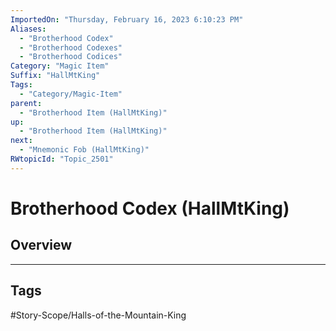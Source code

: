 ```yaml
---
ImportedOn: "Thursday, February 16, 2023 6:10:23 PM"
Aliases:
  - "Brotherhood Codex"
  - "Brotherhood Codexes"
  - "Brotherhood Codices"
Category: "Magic Item"
Suffix: "HallMtKing"
Tags:
  - "Category/Magic-Item"
parent:
  - "Brotherhood Item (HallMtKing)"
up:
  - "Brotherhood Item (HallMtKing)"
next:
  - "Mnemonic Fob (HallMtKing)"
RWtopicId: "Topic_2501"
---
```

# Brotherhood Codex (HallMtKing)
## Overview

---
## Tags
#Story-Scope/Halls-of-the-Mountain-King

